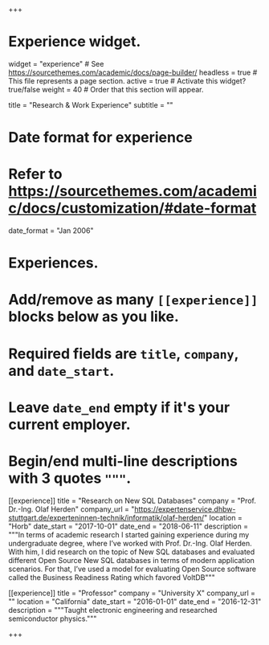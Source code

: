 +++
# Experience widget.
widget = "experience"  # See https://sourcethemes.com/academic/docs/page-builder/
headless = true  # This file represents a page section.
active = true  # Activate this widget? true/false
weight = 40  # Order that this section will appear.

title = "Research & Work Experience"
subtitle = ""

# Date format for experience
#   Refer to https://sourcethemes.com/academic/docs/customization/#date-format
date_format = "Jan 2006"

# Experiences.
#   Add/remove as many `[[experience]]` blocks below as you like.
#   Required fields are `title`, `company`, and `date_start`.
#   Leave `date_end` empty if it's your current employer.
#   Begin/end multi-line descriptions with 3 quotes `"""`.
[[experience]]
  title = "Research on New SQL Databases"
  company = "Prof. Dr.-Ing. Olaf Herden"
  company_url = "https://expertenservice.dhbw-stuttgart.de/experteninnen-technik/informatik/olaf-herden/"
  location = "Horb"
  date_start = "2017-10-01"
  date_end = "2018-06-11"
  description = """In terms of academic research I started gaining experience during my undergraduate degree, where I’ve
                 worked with Prof. Dr.-Ing. Olaf Herden. With him, I did research on the topic of New SQL databases
                 and evaluated different Open Source New SQL databases in terms of modern application scenarios. For
                 that, I’ve used a model for evaluating Open Source software called the Business Readiness Rating which
                 favored VoltDB"""

[[experience]]
  title = "Professor"
  company = "University X"
  company_url = ""
  location = "California"
  date_start = "2016-01-01"
  date_end = "2016-12-31"
  description = """Taught electronic engineering and researched semiconductor physics."""

+++
